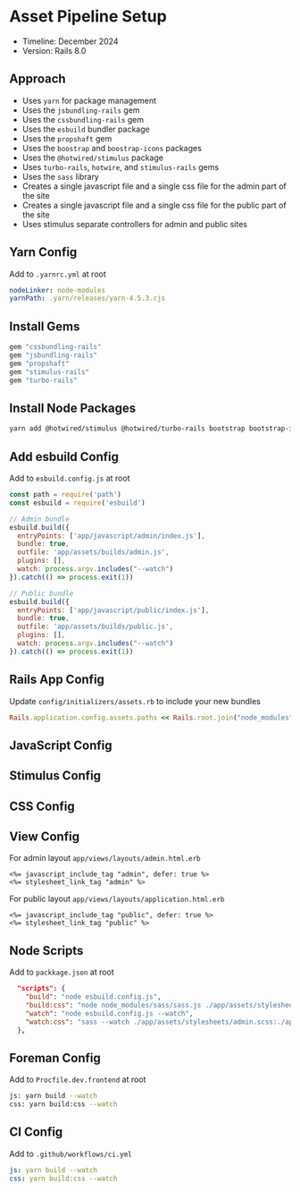 # Asset Pipeline Setup

* Timeline: December 2024
* Version: Rails 8.0

## Approach

* Uses `yarn` for package management
* Uses the `jsbundling-rails` gem
* Uses the `cssbundling-rails` gem
* Uses the `esbuild` bundler package
* Uses the `propshaft` gem
* Uses the `boostrap` and `boostrap-icons` packages
* Uses the `@hotwired/stimulus` package
* Uses `turbo-rails`, `hotwire`, and `stimulus-rails` gems
* Uses the `sass` library
* Creates a single javascript file and a single css file for the admin part of the site
* Creates a single javascript file and a single css file for the public part of the site
* Uses stimulus separate controllers for admin and public sites

## Yarn Config

Add to `.yarnrc.yml` at root

```yml
nodeLinker: node-modules
yarnPath: .yarn/releases/yarn-4.5.3.cjs
```

## Install Gems

```ruby
gem "cssbundling-rails"
gem "jsbundling-rails"
gem "propshaft"
gem "stimulus-rails"
gem "turbo-rails"
```

## Install Node Packages

```bash
yarn add @hotwired/stimulus @hotwired/turbo-rails bootstrap bootstrap-icons esbuild sass
```

## Add esbuild Config

Add to `esbuild.config.js` at root

```javascript
const path = require('path')
const esbuild = require('esbuild')

// Admin bundle
esbuild.build({
  entryPoints: ['app/javascript/admin/index.js'],
  bundle: true,
  outfile: 'app/assets/builds/admin.js',
  plugins: [],
  watch: process.argv.includes("--watch")
}).catch(() => process.exit(1))

// Public bundle
esbuild.build({
  entryPoints: ['app/javascript/public/index.js'],
  bundle: true,
  outfile: 'app/assets/builds/public.js',
  plugins: [],
  watch: process.argv.includes("--watch")
}).catch(() => process.exit(1))
```

## Rails App Config

Update `config/initializers/assets.rb` to include your new bundles

```ruby
Rails.application.config.assets.paths << Rails.root.join("node_modules")
```

## JavaScript Config



## Stimulus Config

## CSS Config

## View Config

For admin layout `app/views/layouts/admin.html.erb`

```erb
<%= javascript_include_tag "admin", defer: true %>
<%= stylesheet_link_tag "admin" %>
```

For public layout `app/views/layouts/application.html.erb`

```erb
<%= javascript_include_tag "public", defer: true %>
<%= stylesheet_link_tag "public" %>
```

## Node Scripts

Add to `packkage.json` at root

```json
  "scripts": {
    "build": "node esbuild.config.js",
    "build:css": "node node_modules/sass/sass.js ./app/assets/stylesheets/admin.scss:./app/assets/builds/admin.css ./app/assets/stylesheets/public.scss:./app/assets/builds/public.css --no-source-map --load-path=node_modules --style=compressed",
    "watch": "node esbuild.config.js --watch",
    "watch:css": "sass --watch ./app/assets/stylesheets/admin.scss:./app/assets/builds/admin.css ./app/assets/stylesheets/public.scss:./app/assets/builds/public.css --no-source-map --load-path=node_modules"
  },
  ```

## Foreman Config

Add to `Procfile.dev.frontend` at root

```bash
js: yarn build --watch
css: yarn build:css --watch
```

## CI Config

Add to `.github/workflows/ci.yml`

```yml
js: yarn build --watch
css: yarn build:css --watch
```
